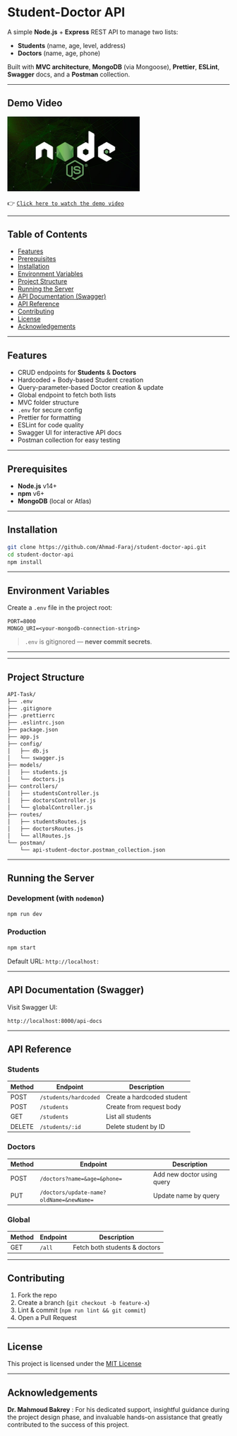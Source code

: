 # Student-Doctor API

A simple **Node.js** + **Express** REST API to manage two lists:
- **Students** (name, age, level, address)
- **Doctors** (name, age, phone)

Built with **MVC architecture**, **MongoDB** (via Mongoose), **Prettier**, **ESLint**, **Swagger** docs, and a **Postman** collection.

---

## Demo Video

<a href="https://drive.google.com/file/d/1-7442YOoIGn83sBmpcbVqJLNWYozhdoI/view?usp=drive_link">
  <img src="assets/thumbnail.jpg" alt="Project Demo Thumbnail" width="300px">
</a>

👉 [`Click here to watch the demo video`](https://drive.google.com/file/d/1-7442YOoIGn83sBmpcbVqJLNWYozhdoI/view?usp=drive_link)


---

## Table of Contents

- [Features](#features)
- [Prerequisites](#prerequisites)
- [Installation](#installation)
- [Environment Variables](#environment-variables)
- [Project Structure](#project-structure)
- [Running the Server](#running-the-server)
- [API Documentation (Swagger)](#api-documentation-swagger)
- [API Reference](#api-reference)
- [Contributing](#contributing)
- [License](#license)
- [Acknowledgements](#acknowledgements)

---

## Features

- CRUD endpoints for **Students** & **Doctors**  
- Hardcoded + Body-based Student creation  
- Query-parameter-based Doctor creation & update  
- Global endpoint to fetch both lists  
- MVC folder structure  
- `.env` for secure config  
- Prettier for formatting  
- ESLint for code quality  
- Swagger UI for interactive API docs  
- Postman collection for easy testing  

---

## Prerequisites

- **Node.js** v14+  
- **npm** v6+  
- **MongoDB** (local or Atlas)  

---

## Installation

```bash
git clone https://github.com/Ahmad-Faraj/student-doctor-api.git
cd student-doctor-api
npm install
```

---

## Environment Variables

Create a `.env` file in the project root:

```env
PORT=8000
MONGO_URI=<your-mongodb-connection-string>
```

> `.env` is gitignored — **never commit secrets**.

---
---

## Project Structure

```
API-Task/
├── .env
├── .gitignore
├── .prettierrc
├── .eslintrc.json
├── package.json
├── app.js
├── config/
│   ├── db.js
│   └── swagger.js
├── models/
│   ├── students.js
│   └── doctors.js
├── controllers/
│   ├── studentsController.js
│   ├── doctorsController.js
│   └── globalController.js
├── routes/
│   ├── studentsRoutes.js
│   ├── doctorsRoutes.js
│   └── allRoutes.js
└── postman/
    └── api-student-doctor.postman_collection.json
```

---

## Running the Server

### Development (with `nodemon`)

```bash
npm run dev
```

### Production

```bash
npm start
```

Default URL: `http://localhost:`

---

## API Documentation (Swagger)
Visit Swagger UI:

```
http://localhost:8000/api-docs
```

---

## API Reference

### Students

| Method | Endpoint                   | Description                     |
|--------|----------------------------|---------------------------------|
| POST   | `/students/hardcoded`      | Create a hardcoded student      |
| POST   | `/students`                | Create from request body        |
| GET    | `/students`                | List all students               |
| DELETE | `/students/:id`            | Delete student by ID            |

### Doctors

| Method | Endpoint                         | Description                     |
|--------|----------------------------------|---------------------------------|
| POST   | `/doctors?name=&age=&phone=`     | Add new doctor using query      |
| PUT    | `/doctors/update-name?oldName=&newName=` | Update name by query   |

### Global

| Method | Endpoint  | Description              |
|--------|-----------|--------------------------|
| GET    | `/all`    | Fetch both students & doctors |

---

## Contributing

1. Fork the repo  
2. Create a branch (`git checkout -b feature-x`)  
3. Lint & commit (`npm run lint && git commit`)  
4. Open a Pull Request  

---

## License

This project is licensed under the [MIT License](LICENSE)

---

## Acknowledgements

**Dr. Mahmoud Bakrey** : For his dedicated support, insightful guidance during the project design phase, and invaluable hands-on assistance that greatly contributed to the success of this project.
